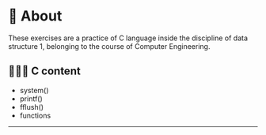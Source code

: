 # 💬 About

These exercises are a practice of C language inside the discipline of data structure 1, belonging to the course of Computer Engineering.

## 👨🏽‍💻 C content

- system()
- printf()
- fflush()
- functions

---

